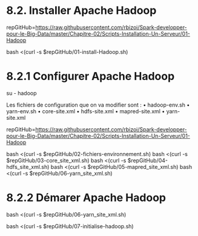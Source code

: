 # 8.2.	Installer Apache Hadoop

repGitHub=https://raw.githubusercontent.com/rbizoi/Spark-developper-pour-le-Big-Data/master/Chapitre-02/Scripts-Installation-Un-Serveur/01-Hadoop

bash <(curl -s $repGitHub/01-install-Hadoop.sh)

# 8.2.1	Configurer Apache Hadoop

su - hadoop

Les fichiers de configuration que on va modifier sont :
        •	hadoop-env.sh
        •	yarn-env.sh
        •	core-site.xml
        •	hdfs-site.xml
        •	mapred-site.xml
        •	yarn-site.xml


repGitHub=https://raw.githubusercontent.com/rbizoi/Spark-developper-pour-le-Big-Data/master/Chapitre-02/Scripts-Installation-Un-Serveur/01-Hadoop

bash <(curl -s $repGitHub/02-fichiers-environnement.sh)
bash <(curl -s $repGitHub/03-core_site_xml.sh)
bash <(curl -s $repGitHub/04-hdfs_site_xml.sh)
bash <(curl -s $repGitHub/05-mapred_site_xml.sh)
bash <(curl -s $repGitHub/06-yarn_site_xml.sh)

# 8.2.2	Démarer Apache Hadoop

bash <(curl -s $repGitHub/06-yarn_site_xml.sh)

bash <(curl -s $repGitHub/07-initialise-hadoop.sh)
